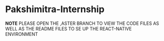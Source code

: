 # Pakshimitra-Internship

**NOTE**
PLEASE OPEN THE ,ASTER BRANCH TO VIEW THE CODE FILES AS WELL AS THE README FILES TO SE UP THE REACT-NATIVE ENVIRONMENT
